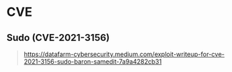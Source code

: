 # CVE

## Sudo (CVE-2021-3156)

> https://datafarm-cybersecurity.medium.com/exploit-writeup-for-cve-2021-3156-sudo-baron-samedit-7a9a4282cb31